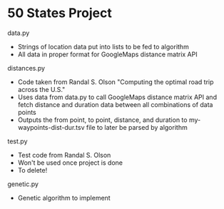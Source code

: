 # 50 States Project 

data.py 
- Strings of location data put into lists to be fed to algorithm 
- All data in proper format for GoogleMaps distance matrix API

distances.py 
- Code taken from Randal S. Olson "Computing the optimal road trip across the U.S."
- Uses data from data.py to call GoogleMaps distance matrix API and fetch distance and duration data between all combinations of data points 
- Outputs the from point, to point, distance, and duration to my-waypoints-dist-dur.tsv file to later be parsed by algorithm

test.py
- Test code from Randal S. Olson
- Won't be used once project is done
- To delete!

genetic.py 
- Genetic algorithm to implement 



